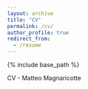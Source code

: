 ```yaml
---
layout: archive
title: "CV"
permalink: /cv/
author_profile: true
redirect_from:
  - /resume
---
```


{% include base_path %}

CV - Matteo Magnaricotte
<!-- [Download here](https://github.com/Magna24/Hosted-Files/raw/main/Matteo_Magnaricotte_CV.pdf) -->

<a href="files/paper1.pdf" class="image fit"><img src="images/marr_pic.jpg" alt=""></a>
<!-- <iframe src="https://github.com/Magna24/Hosted-Files/raw/main/Matteo_Magnaricotte_CV.pdf" 
        style="width:100%; height:600px;" frameborder="0">
</iframe> -->

<!-- Education
======
* B.S. in GitHub, GitHub University, 2012
* M.S. in Jekyll, GitHub University, 2014
* Ph.D in Version Control Theory, GitHub University, 2018 (expected)

Work experience
======
* Summer 2015: Research Assistant
  * Github University
  * Duties included: Tagging issues
  * Supervisor: Professor Git

* Fall 2015: Research Assistant
  * Github University
  * Duties included: Merging pull requests
  * Supervisor: Professor Hub
  
Skills
======
* Skill 1
* Skill 2
  * Sub-skill 2.1
  * Sub-skill 2.2
  * Sub-skill 2.3
* Skill 3

Publications
======
  <ul>{% for post in site.publications %}
    {% include archive-single-cv.html %}
  {% endfor %}</ul>
  
Talks
======
  <ul>{% for post in site.talks %}
    {% include archive-single-talk-cv.html %}
  {% endfor %}</ul>
  
Teaching
======
  <ul>{% for post in site.teaching %}
    {% include archive-single-cv.html %}
  {% endfor %}</ul>
  
Service and leadership
======
* Currently signed in to 43 different slack teams -->
